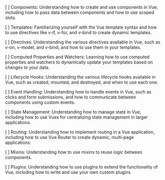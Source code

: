 [ ] Components: Understanding how to create and use components in Vue, including how to pass data between components and how to use scoped slots.
    
[ ]  Templates: Familiarizing yourself with the Vue template syntax and how to use directives like v-if, v-for, and v-bind to create dynamic templates.
    
[ ]  Directives: Understanding the various directives available in Vue, such as v-on, v-model, and v-bind, and how to use them in your templates.
    
[ ] Computed Properties and Watchers: Learning how to use computed properties and watchers to dynamically update your templates based on changes to your data.
    
[ ] Lifecycle Hooks: Understanding the various lifecycle hooks available in Vue, such as created, mounted, and destroyed, and when to use each one.
    
[ ]  Event Handling: Understanding how to handle events in Vue, such as clicks and form submissions, and how to communicate between components using custom events.
    
[ ] State Management: Understanding how to manage state in Vue, including how to use Vuex for centralizing state management in larger applications.
    
[ ]  Routing: Understanding how to implement routing in a Vue application, including how to use Vue Router to create dynamic, multi-page applications.
    
[ ]  Mixins: Understanding how to use mixins to reuse logic between components.
    
[ ]  Plugins: Understanding how to use plugins to extend the functionality of Vue, including how to write and use your own custom plugins